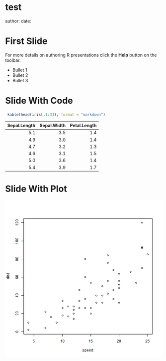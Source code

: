 test
========================================================
author: 
date: 

First Slide
========================================================

For more details on authoring R presentations click the
**Help** button on the toolbar.

- Bullet 1
- Bullet 2
- Bullet 3

Slide With Code
========================================================


```r
 kable(head(iris[,1:3]), format = "markdown")
```



| Sepal.Length| Sepal.Width| Petal.Length|
|------------:|-----------:|------------:|
|          5.1|         3.5|          1.4|
|          4.9|         3.0|          1.4|
|          4.7|         3.2|          1.3|
|          4.6|         3.1|          1.5|
|          5.0|         3.6|          1.4|
|          5.4|         3.9|          1.7|

Slide With Plot
========================================================

![plot of chunk unnamed-chunk-2](test-figure/unnamed-chunk-2-1.png) 
